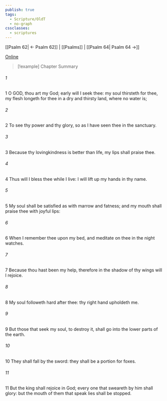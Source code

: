 ```yaml
---
publish: true
tags:
  - Scripture/OldT
  - no-graph
cssclasses:
  - scriptures
---
```

[[Psalm 62| ← Psalm 62]] | [[Psalms]] | [[Psalm 64| Psalm 64 →]]

[Online](https://churchofjesuschrist.org/study/scriptures/ot/ps/63?lang=eng)

>[!example] Chapter Summary
>
###### 1
1 O GOD, thou art my God; early will I seek thee: my soul thirsteth for thee, my flesh longeth for thee in a dry and thirsty land, where no water is;
###### 2
2 To see thy power and thy glory, so as I have seen thee in the sanctuary.
###### 3
3 Because thy lovingkindness is better than life, my lips shall praise thee.
###### 4
4 Thus will I bless thee while I live: I will lift up my hands in thy name.
###### 5
5 My soul shall be satisfied as with marrow and fatness; and my mouth shall praise thee with joyful lips:
###### 6
6 When I remember thee upon my bed, and meditate on thee in the night watches.
###### 7
7 Because thou hast been my help, therefore in the shadow of thy wings will I rejoice.
###### 8
8 My soul followeth hard after thee: thy right hand upholdeth me.
###### 9
9 But those that seek my soul, to destroy it, shall go into the lower parts of the earth.
###### 10
10 They shall fall by the sword: they shall be a portion for foxes.
###### 11
11 But the king shall rejoice in God; every one that sweareth by him shall glory: but the mouth of them that speak lies shall be stopped.



